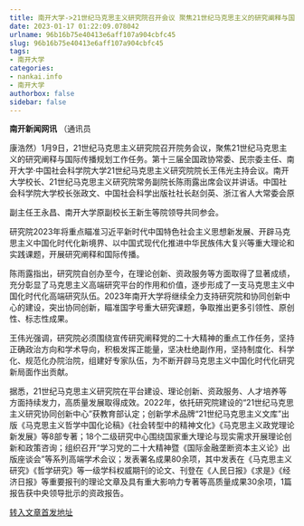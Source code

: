 ```yaml
---
title: 南开大学->21世纪马克思主义研究院召开会议 聚焦21世纪马克思主义的研究阐释与国际传播 | nankai.info
date: 2023-01-17 01:22:09.078042
urlname: 96b16b75e40413e6aff107a904cbfc45
slug: 96b16b75e40413e6aff107a904cbfc45
tags: 
- 南开大学
categories:
- nankai.info
- 南开大学
authorbox: false
sidebar: false
---
```

**南开新闻网讯** （通讯员

康浩然）1月9日，21世纪马克思主义研究院召开院务会议，聚焦21世纪马克思主义的研究阐释与国际传播规划工作任务。第十三届全国政协常委、民宗委主任、南开大学·中国社会科学院大学21世纪马克思主义研究院院长王伟光主持会议。南开大学校长、21世纪马克思主义研究院常务副院长陈雨露出席会议并讲话。中国社会科学院大学校长张政文、中国社会科学出版社社长赵剑英、浙江省人大常委会原
<!--more-->
副主任王永昌、南开大学原副校长王新生等院领导共同参会。

研究院2023年将重点瞄准习近平新时代中国特色社会主义思想新发展、开辟马克思主义中国化时代化新境界、以中国式现代化推进中华民族伟大复兴等重大理论和实践课题，开展研究阐释和国际传播。

陈雨露指出，研究院自创办至今，在理论创新、资政服务等方面取得了显著成绩，充分彰显了马克思主义高端研究平台的作用和价值，逐步形成了一支马克思主义中国化时代化高端研究队伍。2023年南开大学将继续全力支持研究院和协同创新中心的建设，突出协同创新，瞄准国字号重大研究课题，争取推出更多引领性、原创性、标志性成果。

王伟光强调，研究院必须围绕宣传研究阐释党的二十大精神的重点工作任务，坚持正确政治方向和学术导向，积极发挥正能量，坚决杜绝副作用，坚持制度化、科学化、规范化办院治院，组建好专家队伍，为不断开辟马克思主义中国化时代化研究新局面作出贡献。

据悉，21世纪马克思主义研究院在平台建设、理论创新、资政服务、人才培养等方面持续发力，高质量发展取得成效。2022年，依托研究院建设的“21世纪马克思主义研究协同创新中心”获教育部认定；创新学术品牌“21世纪马克思主义文库”出版《马克思主义哲学中国化论稿》《社会转型中的精神文化》《马克思主义政党理论新发展》等8部专著；18个二级研究中心围绕国家重大理论与现实需求开展理论创新和政策咨询；组织召开“学习党的二十大精神暨《国际金融垄断资本主义论》出版座谈会”等系列高端学术会议；发表署名成果80余项，其中发表在《马克思主义研究》《哲学研究》等一级学科权威期刊的论文、刊登在《人民日报》《求是》《经济日报》等重要报刊的理论文章及具有重大影响力专著等高质量成果30余项，1篇报告获中央领导批示的资政报告。



[转入文章首发地址](http://news.nankai.edu.cn/ywsd/system/2023/01/10/030054216.shtml)